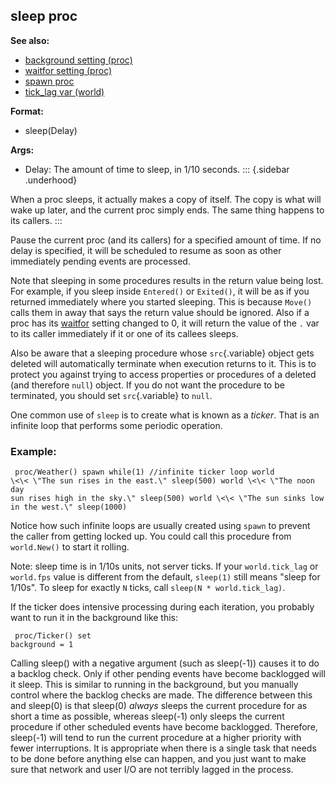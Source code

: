 ## sleep proc
**See also:**
+   [background setting (proc)](/ref/proc/set/background.md) 
+   [waitfor setting (proc)](/ref/proc/set/waitfor.md) 
+   [spawn proc](/ref/proc/spawn.md) 
+   [tick_lag var (world)](/ref/world/var/tick_lag.md) 
<!-- -->
**Format:**
+   sleep(Delay)
<!-- -->
**Args:**
+   Delay: The amount of time to sleep, in 1/10 seconds.
::: {.sidebar .underhood}


When a proc sleeps, it actually makes a copy of itself. The
copy is what will wake up later, and the current proc simply ends. The
same thing happens to its callers.
:::


Pause the current proc (and its callers) for a specified amount
of time. If no delay is specified, it will be scheduled to resume as
soon as other immediately pending events are processed. 

Note
that sleeping in some procedures results in the return value being lost.
For example, if you sleep inside `Entered()` or `Exited()`, it will be
as if you returned immediately where you started sleeping. This is
because `Move()` calls them in away that says the return value should be
ignored. Also if a proc has its [waitfor](/ref/proc/set/waitfor.md)
setting changed to 0, it will return the value of the `.` var to its
caller immediately if it or one of its callees sleeps. 

Also be
aware that a sleeping procedure whose `src`{.variable} object gets
deleted will automatically terminate when execution returns to it. This
is to protect you against trying to access properties or procedures of a
deleted (and therefore `null`) object. If you do not want the procedure
to be terminated, you should set `src`{.variable} to `null`.


One common use of `sleep` is to create what is known as a
*ticker*. That is an infinite loop that performs some periodic
operation.
### Example:

```
 proc/Weather() spawn while(1) //infinite ticker loop world
\<\< \"The sun rises in the east.\" sleep(500) world \<\< \"The noon day
sun rises high in the sky.\" sleep(500) world \<\< \"The sun sinks low
in the west.\" sleep(1000) 
```
 

Notice how such infinite
loops are usually created using `spawn` to prevent the caller from
getting locked up. You could call this procedure from `world.New()` to
start it rolling. 

Note: sleep time is in 1/10s units, not
server ticks. If your `world.tick_lag` or `world.fps` value is different
from the default, `sleep(1)` still means \"sleep for 1/10s\". To sleep
for exactly `N` ticks, call `sleep(N * world.tick_lag)`. 

If the
ticker does intensive processing during each iteration, you probably
want to run it in the background like this: 
```
 proc/Ticker() set
background = 1 
```
 

Calling sleep() with a negative
argument (such as sleep(-1)) causes it to do a backlog check. Only if
other pending events have become backlogged will it sleep. This is
similar to running in the background, but you manually control where the
backlog checks are made. The difference between this and sleep(0) is
that sleep(0) *always* sleeps the current procedure for as short a time
as possible, whereas sleep(-1) only sleeps the current procedure if
other scheduled events have become backlogged. Therefore, sleep(-1) will
tend to run the current procedure at a higher priority with fewer
interruptions. It is appropriate when there is a single task that needs
to be done before anything else can happen, and you just want to make
sure that network and user I/O are not terribly lagged in the process.
